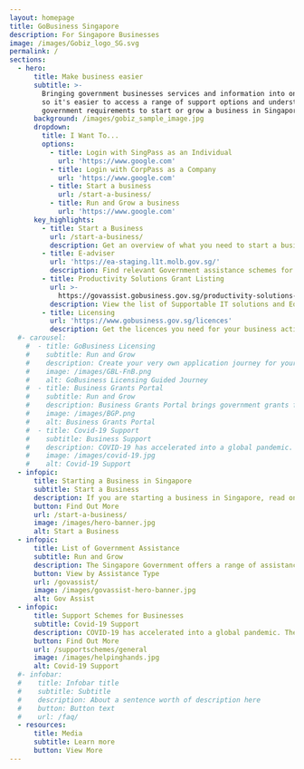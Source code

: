 ```yaml
---
layout: homepage
title: GoBusiness Singapore
description: For Singapore Businesses
image: /images/Gobiz_logo_SG.svg
permalink: /
sections:
  - hero:
      title: Make business easier
      subtitle: >-
        Bringing government businesses services and information into one place,
        so it's easier to access a range of support options and understand the
        government requirements to start or grow a business in Singapore.
      background: /images/gobiz_sample_image.jpg
      dropdown:
        title: I Want To...
        options:
          - title: Login with SingPass as an Individual
            url: 'https://www.google.com'
          - title: Login with CorpPass as a Company
            url: 'https://www.google.com'
          - title: Start a business
            url: /start-a-business/
          - title: Run and Grow a business
            url: 'https://www.google.com'
      key_highlights:
        - title: Start a Business
          url: /start-a-business/
          description: Get an overview of what you need to start a business in Singapore
        - title: E-adviser
          url: 'https://ea-staging.l1t.molb.gov.sg/'
          description: Find relevant Government assistance schemes for your business needs
        - title: Productivity Solutions Grant Listing
          url: >-
            https://govassist.gobusiness.gov.sg/productivity-solutions-grant/#supportable-solutions
          description: View the list of Supportable IT solutions and Equipment
        - title: Licensing
          url: 'https://www.gobusiness.gov.sg/licences'
          description: Get the licences you need for your business activities
  #- carousel:
    #  - title: GoBusiness Licensing
    #    subtitle: Run and Grow
    #    description: Create your very own application journey for your business. It tells you which licences you’ll need and maps out the order in which to apply for them. No more confusion when you have a step-by-step plan now, your business is off to a smooth start.
    #    image: /images/GBL-FnB.png
    #    alt: GoBusiness Licensing Guided Journey
    #  - title: Business Grants Portal
    #    subtitle: Run and Grow
    #    description: Business Grants Portal brings government grants for businesses into one place, so it's easier to find and apply for the grants you need. The Portal is brought to you by Ministry Of Finance, Ministry Of Trade And Industry and Government Technology Agency.
    #    image: /images/BGP.png
    #    alt: Business Grants Portal
    #  - title: Covid-19 Support
    #    subtitle: Business Support
    #    description: COVID-19 has accelerated into a global pandemic. The global economy has been hit and Singapore Businesses are affected. Look for government assistance your business can obtain during this pandemic here.
    #    image: /images/covid-19.jpg
    #    alt: Covid-19 Support
  - infopic:
      title: Starting a Business in Singapore
      subtitle: Start a Business
      description: If you are starting a business in Singapore, read on to find out what you can do to start off on the right footing, and also safeguard your investment in the future.
      button: Find Out More
      url: /start-a-business/
      image: /images/hero-banner.jpg
      alt: Start a Business
  - infopic:
      title: List of Government Assistance
      subtitle: Run and Grow
      description: The Singapore Government offers a range of assistance schemes to help businesses grow and succeed. Look for a tax incentive, loan, grant, or programme here.
      button: View by Assistance Type
      url: /govassist/
      image: /images/govassist-hero-banner.jpg
      alt: Gov Assist    
  - infopic:
      title: Support Schemes for Businesses
      subtitle: Covid-19 Support
      description: COVID-19 has accelerated into a global pandemic. The global economy has been hit and Singapore Businesses are affected. Look for government assistance your business can obtain during this pandemic here.
      button: Find Out More
      url: /supportschemes/general
      image: /images/helpinghands.jpg
      alt: Covid-19 Support
  #- infobar:
  #    title: Infobar title
  #    subtitle: Subtitle
  #    description: About a sentence worth of description here
  #    button: Button text
  #    url: /faq/
  - resources:
      title: Media
      subtitle: Learn more
      button: View More
---
```

